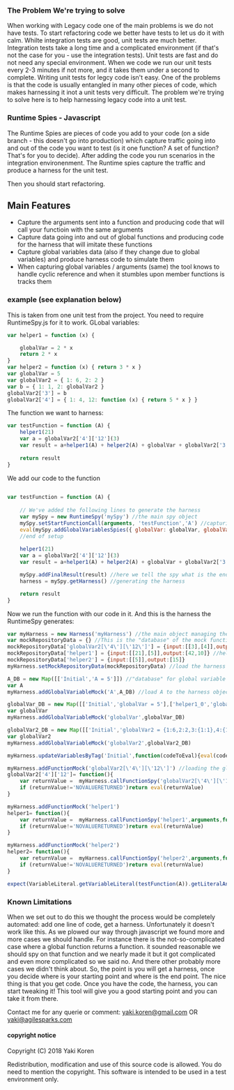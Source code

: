 ### The Problem We're trying to solve
When working with Legacy code one of the main problems is we do not have tests. To start refactoring code we better have tests to let us do it with calm.
Whilte integration tests are good, unit tests are much better. Integration tests take a long time and a complicated environment (if that's not the case for you - use the integration tests). Unit tests are fast and do not need any special environment. When we code we run our unit tests every 2-3 minutes if not more, and it takes them under a second to complete.
Writing unit tests for legcy code isn't easy. One of the problems is that the code is usually entangled in many other pieces of code, which makes harnessing it inot a unit tests very difficult.
The problem we're trying to solve here is to help harnessing legacy code into a unit test.

### Runtime Spies - Javascript
The Runtime Spies are pieces of code you add to your code (on a side branch - this doesn't go into production) which capture traffic going into and out of the code you want to test (is it one function? A set of function? That's for you to decide).
After adding the code you run scenarios in the integration environenment. The Runtime spies capture the traffic and produce a harness for the unit test.

Then you should start refactoring.

## Main Features
- Capture the arguments sent into a function and producing code that will call your functioin with the same arguments
- Capture data going into and out of global functions and producing code for the harness that will imitate these functions
- Capture global variables data (also if they change due to global variables) and produce harness code to simulate them
- When capturing global variables / arguments (same) the tool knows to handle cyclic reference and when it stumbles upon member functions is tracks them

### example (see explanation below)
This is taken from one unit test from the project. You need to require RuntimeSpy.js for it to work.
GLobal variables:
```js
var helper1 = function (x) {

    globalVar = 2 * x
    return 2 * x
}
var helper2 = function (x) { return 3 * x }
var globalVar = 5
var globalVar2 = { 1: 6, 2: 2 }
var b = { 1: 1, 2: globalVar2 }
globalVar2['3'] = b
globalVar2['4'] = { 1: 4, 12: function (x) { return 5 * x } }
```
The function we want to harness:
```js
var testFunction = function (A) {
    helper1(21)
    var a = globalVar2['4']['12'](3)
    var result = a+helper1(A) + helper2(A) + globalVar + globalVar2['3']['2']['1'] + globalVar2['4']['12'](4)
    
    return result
}   
```
We add our code to the function
```js
 
var testFunction = function (A) {
            
    // We've added the following lines to generate the harness
    var mySpy = new RuntimeSpy('mySpy') //the main spy object
    mySpy.setStartFunctionCall(arguments, 'testFunction','A') //capturing the function's arguments (2nd paramtere is the function's name, third is the list of parameters
    eval(mySpy.addGlobalVariablesSpies({ globalVar: globalVar, globalVar2: globalVar2, helper1: helper1, helper2: helper2 }).getCodeToEvalToSpyOnVariables()) //spying on global variables
    //end of setup
    
    helper1(21)
    var a = globalVar2['4']['12'](3)
    var result = a+helper1(A) + helper2(A) + globalVar + globalVar2['3']['2']['1'] + globalVar2['4']['12'](4)

    mySpy.addFinalResult(result) //here we tell the spy what is the end result so it can later assert on it
    harness = mySpy.getHarness() //generating the harness

    return result
}

```
Now we run the function with our code in it. And this is the harness the RuntimeSpy generates:
```js
var myHarness = new Harness('myHarness') //the main object managing the operation
var mockRepositoryData = {} //This is the "database" of the mock functions
mockRepositoryData['globalVar2[\'4\'][\'12\']'] = {input:[[3],[4]],output:[15,20]}
mockRepositoryData['helper1'] = {input:[[21],[5]],output:[42,10]} //helper1 was called twice. At the first time there was one input, 21, and the output was 42. At the second time it was 5 and 10.
mockRepositoryData['helper2'] = {input:[[5]],output:[15]}
myHarness.setMockRepositoryData(mockRepositoryData) //load the harness object with this information

A_DB = new Map([['Initial','A = 5']]) //"database" for global variable A. It had one value throughout the program's run: 5
var A
myHarness.addGlobalVariableMock('A',A_DB) //load A to the harness object

globalVar_DB = new Map([['Initial','globalVar = 5'],['helper1_0','globalVar = 42'],['helper1_1','globalVar = 10']])
var globalVar
myHarness.addGlobalVariableMock('globalVar',globalVar_DB)

globalVar2_DB = new Map([['Initial','globalVar2 = {1:6,2:2,3:{1:1},4:{1:4,12:function(){}}};globalVar2[\'3\'][\'2\']=globalVar2']])
var globalVar2
myHarness.addGlobalVariableMock('globalVar2',globalVar2_DB)

myHarness.updateVariablesByTag('Initial',function(codeToEval){eval(codeToEval)}) //Here, the global variables (A, globalVar and globalVar2 are updated to to have the first value (tag == "Initial"))

myHarness.addFunctionMock('globalVar2[\'4\'][\'12\']') //loading the global function, globalVar2['4']['12'] to the harness object. The below is the definition of the function
globalVar2['4']['12']= function(){
    var returnValue =  myHarness.callFunctionSpy('globalVar2[\'4\'][\'12\']',arguments,function(codeToEval){eval(codeToEval)})
    if (returnValue!='NOVALUERETURNED')return eval(returnValue)
}

myHarness.addFunctionMock('helper1')
helper1= function(){
    var returnValue =  myHarness.callFunctionSpy('helper1',arguments,function(codeToEval){eval(codeToEval)})
    if (returnValue!='NOVALUERETURNED')return eval(returnValue)
}

myHarness.addFunctionMock('helper2')
helper2= function(){
    var returnValue =  myHarness.callFunctionSpy('helper2',arguments,function(codeToEval){eval(codeToEval)})
    if (returnValue!='NOVALUERETURNED')return eval(returnValue)
}

expect(VariableLiteral.getVariableLiteral(testFunction(A)).getLiteralAndCyclicDefinition('result')).equals('result = 76') //here the program is called and the result is asserted
```
### Known Limitations
When we set out to do this we thought the process would be completely automated: add one line of code, get a harness.
Unfortunately it doesn't work like this.
As we plowed our way through javascript we found more and more cases we should handle.
For instance there is the not-so-complicated case where a global function returns a function. it sounded reasonable we should spy on that function and we nearly made it but it got complicated and even more complicated so we said no.
And there other probably more cases we didn't think about.
So, the point is you will get a harness, once you decide where is your starting point and where is the end point. The nice thing is that you get code. Once you have the code, the harness, you can start tweaking it! This tool will give you a good starting point and you can take it from there.


Contact me for any querie or comment: yaki.koren@gmail.com OR yaki@agilesparks.com

#### copyright notice

Copyright (C) 2018 Yaki Koren
 
Redistribution, modification and use of this source code is allowed. You do need to mention the copyright.
This software is intended to be used in a test environment only.
